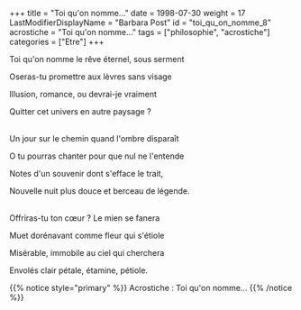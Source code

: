 +++
title = "Toi qu'on nomme..."
date = 1998-07-30
weight = 17
LastModifierDisplayName = "Barbara Post"
id = "toi_qu_on_nomme_8"
acrostiche = "Toi qu'on nomme..."
tags = ["philosophie", "acrostiche"]
categories = ["Etre"]
+++

Toi qu'on nomme le rêve éternel, sous serment

Oseras-tu promettre aux lèvres sans visage

Illusion, romance, ou devrai-je vraiment

Quitter cet univers en autre paysage ?

 \
Un jour sur le chemin quand l'ombre disparaît

O tu pourras chanter pour que nul ne l'entende

Notes d'un souvenir dont s'efface le trait,

Nouvelle nuit plus douce et berceau de légende.

 \
Offriras-tu ton cœur ? Le mien se fanera

Muet dorénavant comme fleur qui s'étiole

Misérable, immobile au ciel qui cherchera

Envolés clair pétale, étamine, pétiole.

{{% notice style="primary" %}}
Acrostiche : Toi qu'on nomme...
{{% /notice %}}
